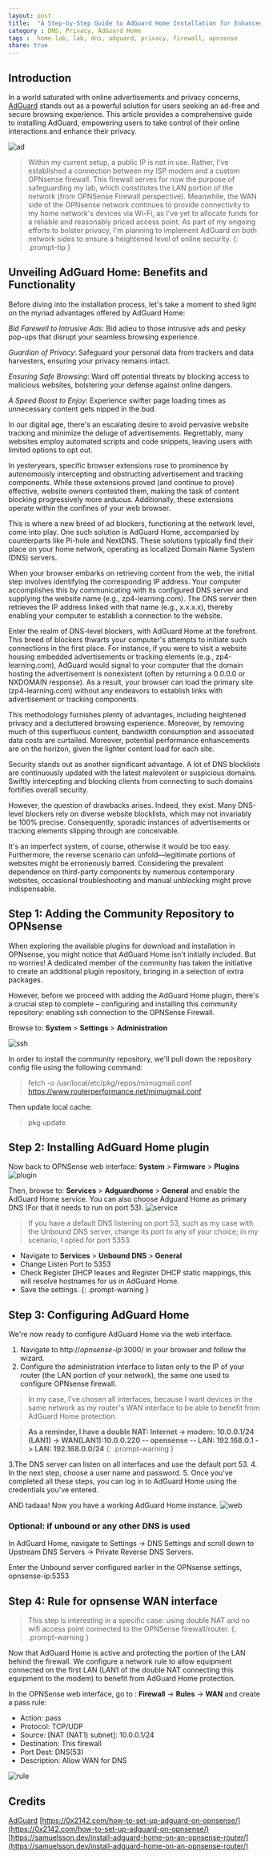 ```yaml
---
layout: post
title:  "A Step-by-Step Guide to AdGuard Home Installation for Enhanced Browsing Privacy"
category : DNS, Privacy, AdGuard Home
tags :  home lab, lab, dns, adguard, privacy, firewall, opnsense
share: true 
---
```



## Introduction
In a world saturated with online advertisements and privacy concerns, [AdGuard](https://adguard.com/en/blog/adguard-home-on-public-server.html) stands out as a powerful solution for users seeking an ad-free and secure browsing experience. 
This article provides a comprehensive guide to installing AdGuard, empowering users to take control of their online interactions and enhance their privacy.

![ad](/assets/img/adguard/adguard.png)

> Within my current setup, a public IP is not in use. Rather, I've established a connection between my ISP modem and a custom OPNsense firewall. 
This firewall serves for now the purpose of safeguarding my lab, which constitutes the LAN portion of the network (from OPNSense Firewall perspective).
Meanwhile, the WAN side of the OPNsense network continues to provide connectivity to my home network's devices via Wi-Fi, as I've yet to allocate funds for a reliable and reasonably priced access point.
As part of my ongoing efforts to bolster privacy, I'm planning to implement AdGuard on both network sides to ensure a heightened level of online security.
{: .prompt-tip }

## Unveiling AdGuard Home: Benefits and Functionality

Before diving into the installation process, let's take a moment to shed light on the myriad advantages offered by AdGuard Home:

*Bid Farewell to Intrusive Ads*: Bid adieu to those intrusive ads and pesky pop-ups that disrupt your seamless browsing experience.

*Guardian of Privacy*: Safeguard your personal data from trackers and data harvesters, ensuring your privacy remains intact.

*Ensuring Safe Browsing*: Ward off potential threats by blocking access to malicious websites, bolstering your defense against online dangers.

*A Speed Boost to Enjoy*: Experience swifter page loading times as unnecessary content gets nipped in the bud.

In our digital age, there's an escalating desire to avoid pervasive website tracking and minimize the deluge of advertisements. 
Regrettably, many websites employ automated scripts and code snippets, leaving users with limited options to opt out.

In yesteryears, specific browser extensions rose to prominence by autonomously intercepting and obstructing advertisement and tracking components. 
While these extensions proved (and continue to prove) effective, website owners contested them, making the task of content blocking progressively more arduous. 
Additionally, these extensions operate within the confines of your web browser.

This is where a new breed of ad blockers, functioning at the network level, come into play. 
One such solution is AdGuard Home, accompanied by counterparts like Pi-hole and NextDNS. 
These solutions typically find their place on your home network, operating as localized Domain Name System (DNS) servers.

When your browser embarks on retrieving content from the web, the initial step involves identifying the corresponding IP address. 
Your computer accomplishes this by communicating with its configured DNS server and supplying the website name (e.g., zp4-learning.com). 
The DNS server then retrieves the IP address linked with that name (e.g., x.x.x.x), thereby enabling your computer to establish a connection to the website.

Enter the realm of DNS-level blockers, with AdGuard Home at the forefront. 
This breed of blockers thwarts your computer's attempts to initiate such connections in the first place. 
For instance, if you were to visit a website housing embedded advertisements or tracking elements (e.g., zp4-learning.com), AdGuard would signal to your computer that the domain hosting the advertisement is nonexistent (often by returning a 0.0.0.0 or NXDOMAIN response).
As a result, your browser can load the primary site (zp4-learning.com) without any endeavors to establish links with advertisement or tracking components.

This methodology furnishes plenty of advantages, including heightened privacy and a decluttered browsing experience. 
Moreover, by removing much of this superfluous content, bandwidth consumption and associated data costs are curtailed. 
Moreover, potential performance enhancements are on the horizon, given the lighter content load for each site.

Security stands out as another significant advantage. A lot of DNS blocklists are continuously updated with the latest malevolent or suspicious domains.
Swiftly intercepting and blocking clients from connecting to such domains fortifies overall security.

However, the question of drawbacks arises. Indeed, they exist. Many DNS-level blockers rely on diverse website blocklists, which may not invariably be 100% precise. 
Consequently, sporadic instances of advertisements or tracking elements slipping through are conceivable. 

It's an imperfect system, of course, otherwise it would be too easy.
Furthermore, the reverse scenario can unfold—legitimate portions of websites might be erroneously barred. Considering the prevalent dependence on third-party components by numerous contemporary websites, occasional troubleshooting and manual unblocking might prove indispensable.


## Step 1: Adding the Community Repository to OPNsense
When exploring the available plugins for download and installation in OPNsense, you might notice that AdGuard Home isn't initially included. 
But no worries! A dedicated member of the community has taken the initiative to create an additional plugin repository, bringing in a selection of extra packages.

However, before we proceed with adding the AdGuard Home plugin, there's a crucial step to complete – configuring and installing this community repository: enabling ssh connection to the OPNSense Firewall.

Browse to: **System** > **Settings** > **Administration**

![ssh](/assets/img/adguard/ssh.png)
 
In order to install the community repository, we'll pull down the repository config file using the following command:
> fetch -o /usr/local/etc/pkg/repos/mimugmail.conf https://www.routerperformance.net/mimugmail.conf

Then update local cache:
> pkg update

## Step 2: Installing AdGuard Home plugin

Now back to OPNSense web interface: **System** > **Firmware** > **Plugins**
![plugin](/assets/img/adguard/adguard-install.png)

Then, browse to: **Services** > **Adguardhome** > **General** and enable the AdGuard Home service. You can also choose Adguard Home as primary DNS (For that it needs to run on port 53). 
![service](/assets/img/adguard/service-enable.png)

> If you have a default DNS listening on port 53, such as my case with the Unbound DNS server, change its port to any of your choice; in my scenario, I opted for port 5353.
- Navigate to **Services** > **Unbound DNS** > **General**
- Change Listen Port to 5353
- Check Register DHCP leases and Register DHCP static mappings, this will resolve hostnames for us in AdGuard Home.
- Save the settings.
{: .prompt-warning }


## Step 3: Configuring AdGuard Home 

We're now ready to configure AdGuard Home via the web interface.
1. Navigate to http://*opnsense-ip*:3000/ in your browser and follow the wizard.
2. Configure the administration interface to listen only to the IP of your router (the LAN portion of your network), the same one used to configure OPNsense firewall.
  > In my case, I've chosen all interfaces, because I want devices in the same network as my router's WAN interface to be able to benefit from AdGuard Home protection.
  
  > **As a reminder, I have a double NAT: Internet -> modem: 10.0.0.1/24 (LAN1) -> WAN(LAN1):10.0.0.220 -- opensense -- LAN: 192.168.0.1 -> LAN: 192.168.0.0/24**
{: .prompt-warning } 
  
3.The DNS server can listen on all interfaces and use the default port 53.
4. In the next step, choose a user name and password.
5. Once you've completed all these steps, you can log in to AdGuard Home using the credentials you've entered.

AND tadaaa! Now you have a working AdGuard Home instance.
![web](/assets/img/adguard/web.png)

### Optional: if unbound or any other DNS is used
In AdGuard Home, navigate to Settings -> DNS Settings and scroll down to Upstream DNS Servers -> Private Reverse DNS Servers.

Enter the Unbound server configured earlier in the OPNsense settings, opnsense-ip:5353

## Step 4: Rule for opnsense WAN interface
> This step is interesting in a specific case: using double NAT and no wifi access point connected to the OPNSense firewall/router.
{: .prompt-warning }

Now that AdGuard Home is active and protecting the portion of the LAN behind the firewall.
We configure a network rule to allow equipment connected on the first LAN (LAN1 of the double NAT connecting this equipment to the modem) to benefit from AdGuard Home protection.

In the OPNSense web interface, go to : **Firewall** -> **Rules** -> **WAN** and create a pass rule:

- Action: pass
- Protocol: TCP/UDP
- Source: \[NAT (NAT1) subnet\]: 10.0.0.1/24
- Destination: This firewall
- Port Dest: DNS(53)
- Description: Allow WAN for DNS

![rule](/assets/img/adguard/rule.png)

## Credits
[AdGuard](https://adguard.com/en/blog/adguard-home-on-public-server.html)
[https://0x2142.com/how-to-set-up-adguard-on-opnsense/](https://0x2142.com/how-to-set-up-adguard-on-opnsense/)
[https://samuelsson.dev/install-adguard-home-on-an-opnsense-router/](https://samuelsson.dev/install-adguard-home-on-an-opnsense-router/)
